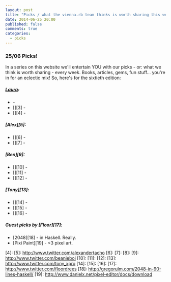 ```yaml
---
layout: post
title: "Picks / what the vienna.rb team thinks is worth sharing this week"
date: 2014-06-25 20:00
published: false
comments: true
categories:
  - picks
---
```


### 25/06 Picks!

In a series on this website we'll entertain YOU with our picks - or: what we think is worth sharing - every week.
Books, articles, gems, fun stuff... you're in for an eclectic mix! So, here's for the sixtieth edition:

##### [Laura][1]:
  - [][2] -
  - [][3] -
  - [][4] -

##### [Alex][5]:
  - [][6] -
  - [][7] -

##### [Ben][9]:
  - [][10] -
  - [][11] -
  - [][12] -

##### [Tony][13]:
  - [][14] -
  - [][15] -
  - [][16] -

##### Guest picks by [Floor][17]:
  - [2048][18] - in Haskell. Really.
  - [Pixi Paint][19] - <3 pixel art.

[1]: http://www.twitter.com/alicetragedy
[2]:
[3]:
[4]:
[5]: http://www.twitter.com/alexandertacho
[6]:
[7]:
[8]:
[9]: http://www.twitter.com/beanieboi
[10]:
[11]:
[12]:
[13]: http://www.twitter.com/tony_xpro
[14]:
[15]:
[16]:
[17]: http://www.twitter.com/floordrees
[18]: http://gregorulm.com/2048-in-90-lines-haskell/
[19]: http://www.danielx.net/pixel-editor/docs/download
